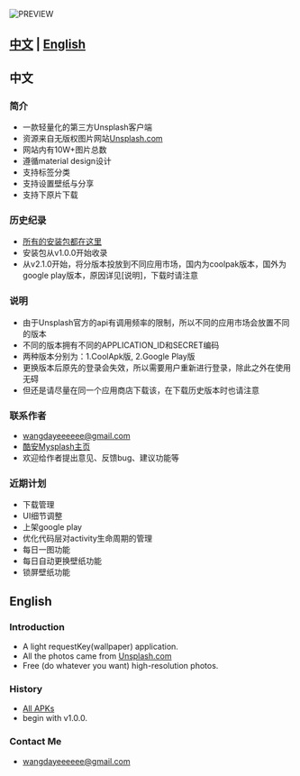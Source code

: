 ![PREVIEW](https://github.com/WangDaYeeeeee/Mysplash/blob/master/preview/preview_total.png)

## [中文](#中文) | [English](#近期计划)

## 中文
  
### 简介

* 一款轻量化的第三方Unsplash客户端
* 资源来自无版权图片网站[Unsplash.com](https://unsplash.com/)
* 网站内有10W+图片总数
* 遵循material design设计
* 支持标签分类
* 支持设置壁纸与分享
* 支持下原片下载

### 历史纪录

* [所有的安装包都在这里](https://github.com/WangDaYeeeeee/MySplash/tree/master/history)
* 安装包从v1.0.0开始收录
* 从v2.1.0开始，将分版本投放到不同应用市场，国内为coolpak版本，国外为google play版本，原因详见[说明]，下载时请注意

### 说明
* 由于Unsplash官方的api有调用频率的限制，所以不同的应用市场会放置不同的版本
* 不同的版本拥有不同的APPLICATION_ID和SECRET编码
* 两种版本分别为：1.CoolApk版, 2.Google Play版
* 更换版本后原先的登录会失效，所以需要用户重新进行登录，除此之外在使用无碍
* 但还是请尽量在同一个应用商店下载该，在下载历史版本时也请注意
  
### 联系作者

* wangdayeeeeee@gmail.com
* [酷安Mysplash主页](http://www.coolapk.com/apk/com.wangdaye.mysplash)
* 欢迎给作者提出意见、反馈bug、建议功能等

### 近期计划
* 下载管理
* UI细节调整
* 上架google play
* 优化代码层对activity生命周期的管理
* 每日一图功能
* 每日自动更换壁纸功能
* 锁屏壁纸功能



## English
  
### Introduction

* A light requestKey(wallpaper) application.
* All the photos came from [Unsplash.com](https://unsplash.com/)
* Free (do whatever you want) high-resolution photos.

### History

* [All APKs](https://github.com/WangDaYeeeeee/MySplash/tree/master/history)
* begin with v1.0.0.
  
### Contact Me

* wangdayeeeeee@gmail.com
